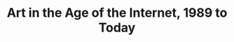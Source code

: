 ---
ee_id: '4424'
site: '1'
type: '5'
title: Art in the Age of the Internet, 1989 to Today
url: art-in-the-age-of-the-internet-1989-to-today
year: '2018'
venue: ICA Boston
state_country: Boston
pitch: in d corner w/ Majerus &amp; Catala :)
ps:
imgs: ICA-Boston-2018-03-install-3-database-cm-P29H.jpg
things: "[185] [2005-021-super-landscape-1] 2005-021 Super Landscape #1"
layout: shows
---